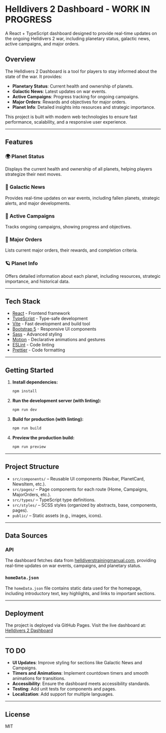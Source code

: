 # Helldivers 2 Dashboard - WORK IN PROGRESS

A React + TypeScript dashboard designed to provide real-time updates on the ongoing Helldivers 2 war, including planetary status, galactic news, active campaigns, and major orders.

## Overview

The Helldivers 2 Dashboard is a tool for players to stay informed about the state of the war. It provides:
- **Planetary Status**: Current health and ownership of planets.
- **Galactic News**: Latest updates on war events.
- **Active Campaigns**: Progress tracking for ongoing campaigns.
- **Major Orders**: Rewards and objectives for major orders.
- **Planet Info**: Detailed insights into resources and strategic importance.

This project is built with modern web technologies to ensure fast performance, scalability, and a responsive user experience.

---

## Features

### 🌍 Planet Status
Displays the current health and ownership of all planets, helping players strategize their next moves.

### 📰 Galactic News
Provides real-time updates on war events, including fallen planets, strategic alerts, and major developments.

### 🌌 Active Campaigns
Tracks ongoing campaigns, showing progress and objectives.

### 🎯 Major Orders
Lists current major orders, their rewards, and completion criteria.

### 🪐 Planet Info
Offers detailed information about each planet, including resources, strategic importance, and historical data.

---

## Tech Stack

- [React](https://react.dev/) - Frontend framework
- [TypeScript](https://www.typescriptlang.org/) - Type-safe development
- [Vite](https://vitejs.dev/) - Fast development and build tool
- [Bootstrap 5](https://getbootstrap.com/) - Responsive UI components
- [Sass](https://sass-lang.com/) - Advanced styling
- [Motion](https://www.framer.com/motion/) - Declarative animations and gestures
- [ESLint](https://eslint.org/) - Code linting
- [Prettier](https://prettier.io/) - Code formatting

---

## Getting Started

1. **Install dependencies:**
   ```sh
   npm install
   ```

2. **Run the development server (with linting):**
   ```sh
   npm run dev
   ```

3. **Build for production (with linting):**
   ```sh
   npm run build
   ```

4. **Preview the production build:**
   ```sh
   npm run preview
   ```

---

## Project Structure

- `src/components/` – Reusable UI components (Navbar, PlanetCard, NewsItem, etc.).
- `src/pages/` – Page components for each route (Home, Campaigns, MajorOrders, etc.).
- `src/types/` – TypeScript type definitions.
- `src/styles/` – SCSS styles (organized by abstracts, base, components, pages).
- `public/` – Static assets (e.g., images, icons).

---

## Data Sources

### API
The dashboard fetches data from [helldiverstrainingmanual.com](https://helldiverstrainingmanual.com/api/v1/), providing real-time updates on war events, campaigns, and planetary status.

### `homeData.json`
The `homeData.json` file contains static data used for the homepage, including introductory text, key highlights, and links to important sections.

---

## Deployment

The project is deployed via GitHub Pages. Visit the live dashboard at:  
[Helldivers 2 Dashboard](https://danielogabi.github.io/helldivers-react-ts-learning/)

---

## TO DO

- **UI Updates**: Improve styling for sections like Galactic News and Campaigns.
- **Timers and Animations**: Implement countdown timers and smooth animations for transitions.
- **Accessibility**: Ensure the dashboard meets accessibility standards.
- **Testing**: Add unit tests for components and pages.
- **Localization**: Add support for multiple languages.

---

## License

MIT
